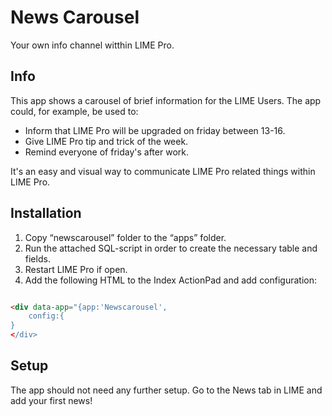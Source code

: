 News Carousel
=========

Your own info channel witthin LIME Pro.


Info
----

This app shows a carousel of brief information for the LIME Users. The app could, for example, be used to:

* Inform that LIME Pro will be upgraded on friday between 13-16.
* Give LIME Pro tip and trick of the week.
* Remind everyone of friday's after work.

It's an easy and visual way to communicate LIME Pro related things within LIME Pro.


Installation
-----------

1. Copy “newscarousel” folder to the “apps” folder. 
1. Run the attached SQL-script in order to create the necessary table and fields. 
1. Restart LIME Pro if open.
1. Add the following HTML to the Index ActionPad and add configuration:

```html

<div data-app="{app:'Newscarousel', 
	config:{
}
</div>
```

Setup
---
The app should not need any further setup. Go to the News tab in LIME and add your first news!
